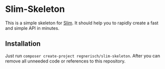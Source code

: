 # Slim-Skeleton
This is a simple skeleton for [Slim](https://slimframework.com). It should help you to rapidly create a fast and simple API in minutes.

## Installation
Just run `composer create-project regnerisch/slim-skeleton`. After you can remove all unneeded code or references to this repository.

